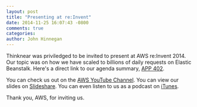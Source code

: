 ```yaml
---
layout: post
title: "Presenting at re:Invent"
date: 2014-11-25 16:07:43 -0800
comments: true
categories: 
author: John Hinnegan
---
```


Thinknear was priviledged to be invited to present at AWS re:Invent 2014. Our topic was on how we have scaled to billions of daily requests on Elastic Beanstalk. Here's a direct link to our agenda summary, [APP 402](https://www.portal.reinvent.awsevents.com/connect/sessionDetail.ww?SESSION_ID=8726).

You can check us out on the [AWS YouTube Channel](http://bit.ly/1qR0mEi). You can view our slides on [Slideshare](http://www.slideshare.net/AmazonWebServices/app402?qid=0a3f4642-757a-484b-a850-c34b0cb8b865&v=default&b=&from_search=1). You can even listen to us as a podcast on [iTunes](https://itunes.apple.com/us/podcast/app402-serving-billions-web/id941313180?i=324951733&mt=2).

Thank you, AWS, for inviting us. 

